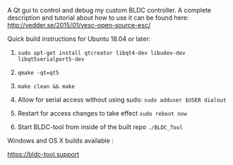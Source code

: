 A Qt gui to control and debug my custom BLDC controller. A complete description and tutorial about how to use it can be found here: http://vedder.se/2015/01/vesc-open-source-esc/

Quick build instructions for Ubuntu 18.04 or later:

1. `sudo apt-get install qtcreator libqt4-dev libudev-dev libqt5serialport5-dev`

2. `qmake -qt=qt5`

3. `make clean && make`

4. Allow for serial access without using sudo: `sudo adduser $USER dialout`

5. Restart for access changes to take effect `sudo reboot now`

6. Start BLDC-tool from inside of the built repo `./BLDC_Tool`

Windows and OS X builds available :

https://bldc-tool.support
